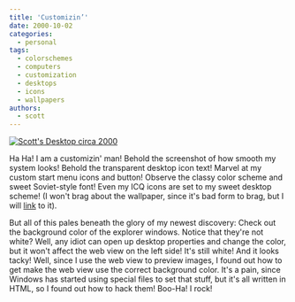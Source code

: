 ```yaml
---
title: 'Customizin’'
date: 2000-10-02
categories:
  - personal
tags:
  - colorschemes
  - computers
  - customization
  - desktops
  - icons
  - wallpapers
authors:
  - scott
---
```


[![Scott's Desktop circa 2000](/images/3113616793_cf2a7b6011.jpg)](http://www.flickr.com/photos/spaceninja/3113616793/)

Ha Ha! I am a customizin' man! Behold the screenshot of how smooth my system looks! Behold the transparent desktop icon text! Marvel at my custom start menu icons and button! Observe the classy color scheme and sweet Soviet-style font! Even my ICQ icons are set to my sweet desktop scheme! (I won't brag about the wallpaper, since it's bad form to brag, but I will [link](/site-archives/yellow5/v2/free.html) to it).

But all of this pales beneath the glory of my newest discovery: Check out the background color of the explorer windows. Notice that they're not white? Well, any idiot can open up desktop properties and change the color, but it won't affect the web view on the left side! It's still white! And it looks tacky! Well, since I use the web view to preview images, I found out how to get make the web view use the correct background color. It's a pain, since Windows has started using special files to set that stuff, but it's all written in HTML, so I found out how to hack them! Boo-Ha! I rock!

